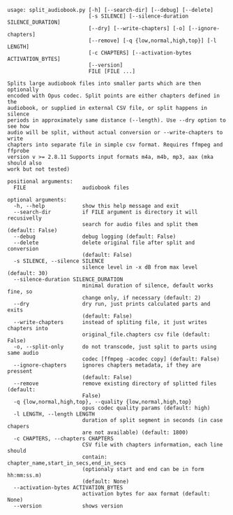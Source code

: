 	usage: split_audiobook.py [-h] [--search-dir] [--debug] [--delete]
		                      [-s SILENCE] [--silence-duration SILENCE_DURATION]
		                      [--dry] [--write-chapters] [-o] [--ignore-chapters]
		                      [--remove] [-q {low,normal,high,top}] [-l LENGTH]
		                      [-c CHAPTERS] [--activation-bytes ACTIVATION_BYTES]
		                      [--version]
		                      FILE [FILE ...]

	Splits large audiobook files into smaller parts which are then optionally
	encoded with Opus codec. Split points are either chapters defined in the
	audiobook, or supplied in external CSV file, or split happens in silence
	periods in approximately same distance (--length). Use --dry option to see how
	audio will be split, without actual conversion or --write-chapters to write
	chapters into separate file in simple csv format. Requires ffmpeg and ffprobe
	version v >= 2.8.11 Supports input formats m4a, m4b, mp3, aax (mka should also
	work but not tested)

	positional arguments:
	  FILE                  audiobook files

	optional arguments:
	  -h, --help            show this help message and exit
	  --search-dir          if FILE argument is directory it will recusivelly
		                    search for audio files and split them (default: False)
	  --debug               debug logging (default: False)
	  --delete              delete original file after split and conversion
		                    (default: False)
	  -s SILENCE, --silence SILENCE
		                    silence level in -x dB from max level (default: 30)
	  --silence-duration SILENCE_DURATION
		                    minimal duration of silence, default works fine, so
		                    change only, if necessary (default: 2)
	  --dry                 dry run, just prints calculated parts and exits
		                    (default: False)
	  --write-chapters      instead of spliting file, it just writes chapters into
		                    original_file.chapters csv file (default: False)
	  -o, --split-only      do not transcode, just split to parts using same audio
		                    codec [ffmpeg -acodec copy] (default: False)
	  --ignore-chapters     ignores chapters metadata, if they are pressent
		                    (default: False)
	  --remove              remove existing directory of splitted files (default:
		                    False)
	  -q {low,normal,high,top}, --quality {low,normal,high,top}
		                    opus codec quality params (default: high)
	  -l LENGTH, --length LENGTH
		                    duration of split segment in seconds (in case chapers
		                    are not available) (default: 1800)
	  -c CHAPTERS, --chapters CHAPTERS
		                    CSV file with chapters information, each line should
		                    contain: chapter_name,start_in_secs,end_in_secs
		                    (optionaly start and end can be in form hh:mm:ss.m)
		                    (default: None)
	  --activation-bytes ACTIVATION_BYTES
		                    activation bytes for aax format (default: None)
	  --version             shows version
